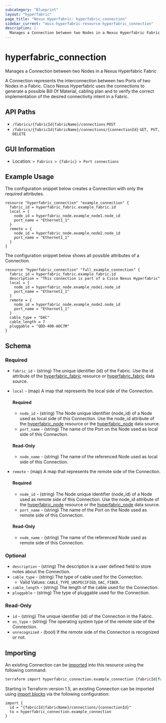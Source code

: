 ```yaml
---
subcategory: "Blueprint"
layout: "hyperfabric"
page_title: "Nexus Hyperfabric: hyperfabric_connection"
sidebar_current: "docs-hyperfabric-resource-hyperfabric_connection"
description: |-
  Manages a Connection between two Nodes in a Nexus Hyperfabric Fabric
---
```


# hyperfabric_connection

Manages a Connection between two Nodes in a Nexus Hyperfabric Fabric

A Connection represents the interconnection between two Ports of two Nodes in a Fabric. Cisco Nexus Hyperfabric uses the connections to generate a possible Bill Of Material, cabling plan and to verify the correct implementation of the desired connectivity intent in a Fabric.

## API Paths ##

* `/fabrics/{fabricId|fabricName}/connections` `POST`
* `/fabrics/{fabricId|fabricName}/connections/{connectionId}` `GET, PUT, DELETE`

## GUI Information ##

* Location: `> Fabrics > {fabric} > Port connections`

## Example Usage ##

The configuration snippet below creates a Connection with only the required attributes.

```hcl
resource "hyperfabric_connection" "example_connection" {
  fabric_id = hyperfabric_fabric.example_fabric.id
  local = {
    node_id = hyperfabric_node.example_node1.node_id
    port_name = "Ethernet1_1"
  }
  remote = {
    node_id = hyperfabric_node.example_node2.node_id
    port_name = "Ethernet1_1"
  }
}
```
The configuration snippet below shows all possible attributes of a Connection.

```hcl
resource "hyperfabric_connection" "full_example_connection" {
  fabric_id = hyperfabric_fabric.example_fabric.id
  description = "This connection is part of a Cisco Nexus Hyperfabric"
  local = {
    node_id = hyperfabric_node.example_node1.node_id
    port_name = "Ethernet1_1"
  }
  remote = {
    node_id = hyperfabric_node.example_node2.node_id
    port_name = "Ethernet1_1"
  }
  cable_type = "DAC"
  cable_length = 7
  pluggable = "QDD-400-AOC7M"
}
```

## Schema ##

### Required ###
* `fabric_id` - (string) The unique identifier (id) of the Fabric. Use the id attribute of the [hyperfabric_fabric](https://registry.terraform.io/providers/cisco-open/hyperfabric/latest/docs/resources/fabric) resource or [hyperfabric_fabric](https://registry.terraform.io/providers/cisco-open/hyperfabric/latest/docs/data-sources/fabric) data source.
* `local` - (map) A map that represents the local side of the Connection.

  #### Required ####

  * `node_id` - (string) The Node unique identifier (node_id) of a Node used as local side of this Connection. Use the node_id attribute of the [hyperfabric_node](https://registry.terraform.io/providers/cisco-open/hyperfabric/latest/docs/resources/node) resource or the [hyperfabric_node](https://registry.terraform.io/providers/cisco-open/hyperfabric/latest/docs/data-sources/node) data source.
  * `port_name` - (string) The name of the Port on the Node used as local side of this Connection.

  #### Read-Only ####

  * `node_name` - (string) The name of the referenced Node used as local side of this Connection.
* `remote` - (map) A map that represents the remote side of the Connection.

  #### Required ####

  * `node_id` - (string) The Node unique identifier (node_id) of a Node used as remote side of this Connection. Use the node_id attribute of the [hyperfabric_node](https://registry.terraform.io/providers/cisco-open/hyperfabric/latest/docs/resources/node) resource or the [hyperfabric_node](https://registry.terraform.io/providers/cisco-open/hyperfabric/latest/docs/data-sources/node) data source.
  * `port_name` - (string) The name of the Port on the Node used as remote side of this Connection.

  #### Read-Only ####

  * `node_name` - (string) The name of the referenced Node used as remote side of this Connection.

### Optional ###
  

* `description` - (string) The description is a user defined field to store notes about the Connection.
* `cable_type` - (string) The type of cable used for the Connection.
  - Valid Values: `CABLE_TYPE_UNSPECIFIED`, `DAC`, `FIBER`.
* `cable_length` - (string) The length of the cable used for the Connection.
* `pluggable` - (string) The type of pluggable used for the Connection.
<!-- * `labels` - (list of strings) A list of user-defined labels that can be used for grouping and filtering objects.
* `annotations` - (list of maps) A list of key-value annotations to store user-defined data including complex data such as JSON.

  #### Required ####

  * `name` - (string) The name used to uniquely identify the annotation.
  * `value` - (string) The value of the annotation.

  #### Optional ####

  * `data_type` - (string) The type of data stored in the value of the annotation.
      - Default: `STRING`
      - Valid Values: `STRING`, `INT32`, `UINT32`, `INT64`, `UINT64`, `BOOL`, `TIME`, `UUID`, `DURATION`, `JSON`. -->

### Read-Only ###

* `id` - (string) The unique identifier (id) of the Connection in the Fabric.
* `os_type` - (string) The operating system type of the remote side of the Connection.
* `unrecognized` - (bool) If the remote side of the Connection is recognized or not.
<!-- * `metadata` - (map) A map of the Metadata of the Connection:
  * `created_at` - (string) The timestamp when this object was created in [RFC3339](https://datatracker.ietf.org/doc/html/rfc3339#section-5.8) format.
  * `created_by` - (string) The user that created this object.
  * `modified_at` - (string) The timestamp when this object was last modified in [RFC3339](https://datatracker.ietf.org/doc/html/rfc3339#section-5.8) format.
  * `modified_by` - (string) The user that modified this object last.
  * `revision_id` - (string) An integer that represent the current revision of the object. -->

## Importing

An existing Connection can be [imported](https://www.terraform.io/docs/import/index.html) into this resource using the following command:

```bash
terraform import hyperfabric_connection.example_connection {fabricId|fabricName}/connections/{connectionId}
```

Starting in Terraform version 1.5, an existing Connection can be imported
using [import blocks](https://developer.hashicorp.com/terraform/language/import) via the following configuration:

```hcl
import {
  id = "{fabricId|fabricName}/connections/{connectionId}"
  to = hyperfabric_connection.example_connection
}
```
